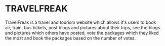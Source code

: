 # TRAVELFREAK
TravelFreak is a travel and tourism website which allows it's users to book air, train, bus tickets, post blogs and pictures about their trips, see the blogs and pictures which others have posted, vote the packages which they liked the most and book the packages based on the number of votes.
